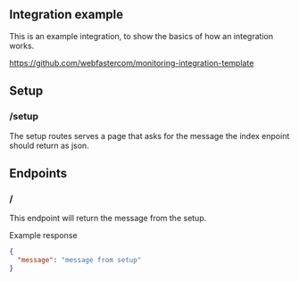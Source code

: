 ## Integration example
This is an example integration, to show the basics of how an integration works.

https://github.com/webfastercom/monitoring-integration-template

## Setup
### /setup
The setup routes serves a page that asks for the message the index enpoint should return as json.

## Endpoints
### /
This endpoint will return the message from the setup.

Example response
```json
{
  "message": "message from setup"
}
```
